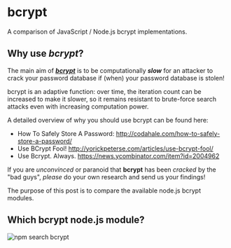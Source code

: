 # bcrypt

A comparison of JavaScript / Node.js bcrypt implementations.

## Why use *bcrypt*?

The main aim of [***bcrypt***](http://en.wikipedia.org/wiki/Bcrypt)
is to be computationally ***slow*** for an attacker to crack
your password database if (when) your password database is stolen!

bcrypt is an adaptive function: over time, the iteration count
can be increased to make it slower, so it remains resistant to
brute-force search attacks even with increasing computation power.

A detailed overview of why you should use bcrypt can be found here:

+ How To Safely Store A Password:
http://codahale.com/how-to-safely-store-a-password/
+ Use BCrypt Fool!
http://yorickpeterse.com/articles/use-bcrypt-fool/
+ Use Bcrypt. Always.
https://news.ycombinator.com/item?id=2004962

If you are *unconvinced* or paranoid that **bcrypt**
has been *cracked* by the "bad guys", *please* do your own
research and send us your findings!

The purpose of this post is to compare the available node.js
bcrypt modules.

## Which bcrypt node.js module?

![npm search bcrypt](http://i.imgur.com/LapIFMQ.png)
